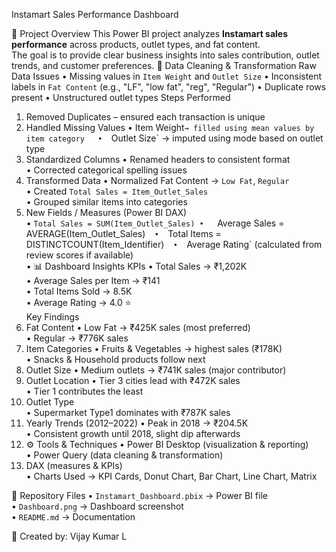 Instamart Sales Performance Dashboard

📝 Project Overview
This Power BI project analyzes **Instamart sales performance** across products, outlet types, and fat content.  
The goal is to provide clear business insights into sales contribution, outlet trends, and customer preferences.
🧹 Data Cleaning & Transformation
Raw Data Issues
•	Missing values in `Item Weight` and `Outlet Size`
•	Inconsistent labels in `Fat Content` (e.g., "LF", "low fat", "reg", "Regular")
•	Duplicate rows present
•	Unstructured outlet types
Steps Performed
1.	Removed Duplicates – ensured each transaction is unique  
2.	Handled Missing Values
•	Item Weight` → filled using mean values by item category  
•	`Outlet Size` → imputed using mode based on outlet type  
1.	Standardized Columns
•	Renamed headers to consistent format  
•	Corrected categorical spelling issues  
2.	Transformed Data
•	Normalized Fat Content → `Low Fat`, `Regular`  
•	Created `Total Sales = Item_Outlet_Sales`  
•	Grouped similar items into categories
3.	New Fields / Measures (Power BI DAX)  
•	`Total Sales = SUM(Item_Outlet_Sales)
•	`Average Sales = AVERAGE(Item_Outlet_Sales)`  
•	`Total Items = DISTINCTCOUNT(Item_Identifier)`  
•	`Average Rating` (calculated from review scores if available)  
•	📊 Dashboard Insights
KPIs
•	Total Sales → ₹1,202K  
•	Average Sales per Item → ₹141  
•	Total Items Sold → 8.5K  
•	Average Rating → 4.0 ⭐  
Key Findings
1.	Fat Content
•	Low Fat → ₹425K sales (most preferred)  
•	Regular → ₹776K sales  
2.	Item Categories
•	Fruits & Vegetables → highest sales (₹178K)  
•	Snacks & Household products follow next  
3.	Outlet Size
•	Medium outlets → ₹741K sales (major contributor)  
4.	Outlet Location
•	Tier 3 cities lead with ₹472K sales  
•	Tier 1 contributes the least  
5.	Outlet Type  
•	Supermarket Type1 dominates with ₹787K sales  
6.	Yearly Trends (2012–2022)
•	Peak in 2018 → ₹204.5K  
•	Consistent growth until 2018, slight dip afterwards  
7.	⚙️ Tools & Techniques
•	Power BI Desktop (visualization & reporting)  
•	Power Query (data cleaning & transformation)  
8.	DAX (measures & KPIs)  
•	Charts Used → KPI Cards, Donut Chart, Bar Chart, Line Chart, Matrix  

 📂 Repository Files
•	`Instamart_Dashboard.pbix` → Power BI file  
•	`Dashboard.png` → Dashboard screenshot  
•	`README.md` → Documentation  

👤 Created by: Vijay Kumar L
